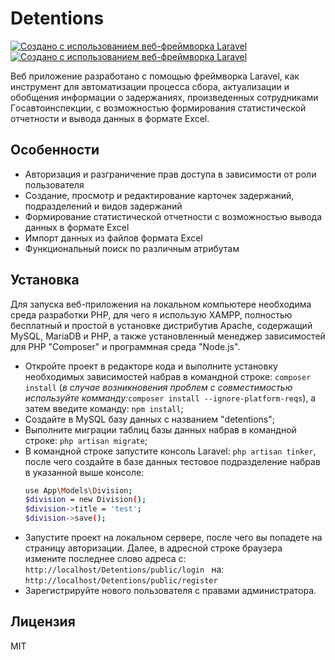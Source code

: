 # Detentions

[![Создано с использованием веб-фреймворка Laravel](https://laravel.com/img/logomark.min.svg)](https://laravel.com/) [![Создано с использованием веб-фреймворка Laravel](https://laravel.com/img/logotype.min.svg)](https://laravel.com/)



Веб приложение разработано с помощью фреймворка Laravel, как инструмент для автоматизации процесса сбора, актуализации и обобщения информации о задержаниях, произведенных сотрудниками Гocaвтoинcпeкции, с возможностью формирования статистической отчетности и вывода данных в формате Excel.

## Особенности

- Авторизация и разграничение прав доступа в зависимости от роли пользователя
- Создание, просмотр и редактирование карточек задержаний, подразделений и видов задержаний
- Формирование статистической отчетности с возможностью вывода данных в формате Excel
- Импорт данных из файлов формата Excel
- Функциональный поиск по различным атрибутам

## Установка

Для запуска веб-приложения на локальном компьютере необходима среда разработки PHP, для чего я использую XAMPP, полностью бесплатный и простой в установке дистрибутив Apache, содержащий MySQL, MariaDB и PHP, а также установленный менеджер зависимостей для PHP "Composer" и программная среда "Node.js".

- Откройте проект в редакторе кода и выполните установку необходимых зависимостей набрав в командной строке: ```composer install``` (_в случае возникновения проблем с совместимостью используйте комманду:_```composer install --ignore-platform-reqs```), а затем введите команду: ```npm install```;
- Создайте в MySQL базу данных с названием "detentions";
- Выполните миграции таблиц базы данных набрав в командной строке:
  ```php artisan migrate```;
- В командной строке запустите консоль Laravel: ```php artisan tinker```, после чего создайте в базе данных тестовое подразделение набрав в указанной выше консоле:
   ```sh
   use App\Models\Division;
   $division = new Division();
   $division->title = 'test';
   $division->save();
   ```
- Запустите проект на локальном сервере, после чего вы попадете на страницу авторизации. Далее, в адресной строке браузера измените последнее слово адреса с: ```http://localhost/Detentions/public/login ```
  на:
  ```http://localhost/Detentions/public/register ```
- Зарегистрируйте нового пользователя с правами администратора.


## Лицензия

MIT

